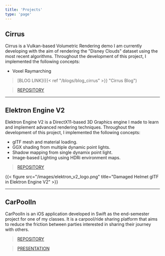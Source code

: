 ```yaml
---
title: 'Projects'
type: 'page'
---
```


## Cirrus
Cirrus is a Vulkan-based Volumetric Rendering demo I am currently developing with the aim of rendering the "Disney Clouds" dataset using the most recent algorithms. Throughout the development of this project, I implemented the following concepts:
- Voxel Raymarching

> [BLOG LINK]({{< ref "/blogs/blog_cirrus" >}} "Cirrus Blog")

> [REPOSITORY](https://github.com/aditya-c2512/cirrus-rt)

___

## Elektron Engine V2
Elektron Engine V2 is a DirectX11-based 3D Graphics engine I made to learn and implement advanced rendering techniques. Throughout the development of this project, I implemented the following concepts:
- glTF mesh and material loading.
- GGX shading from multiple dynamic point lights.
- Shadow mapping from single dynamix point light.
- Image-based Lighting using HDRi environment maps.
> [REPOSITORY](https://github.com/aditya-c2512/elektron-v2)

{{< figure src="/images/elektron_v2_logo.png" title="Damaged Helmet glTF in Elektron Engine V2" >}}

___

## CarPoolIn
CarPoolIn is an iOS application developed in Swift as the end-semester project for one of my classes. 
It is a carpool/ride sharing platform that aims to reduce the friction between parties interested in sharing their journey with others.
> [REPOSITORY](https://github.com/aditya-c2512/carpoolin-app)

> [PRESENTATION](https://docs.google.com/presentation/d/11sb5XpndWrRtuUQnaT_FRP0lWU55F0IrpgC2l7jIsO4/edit?usp=sharing)